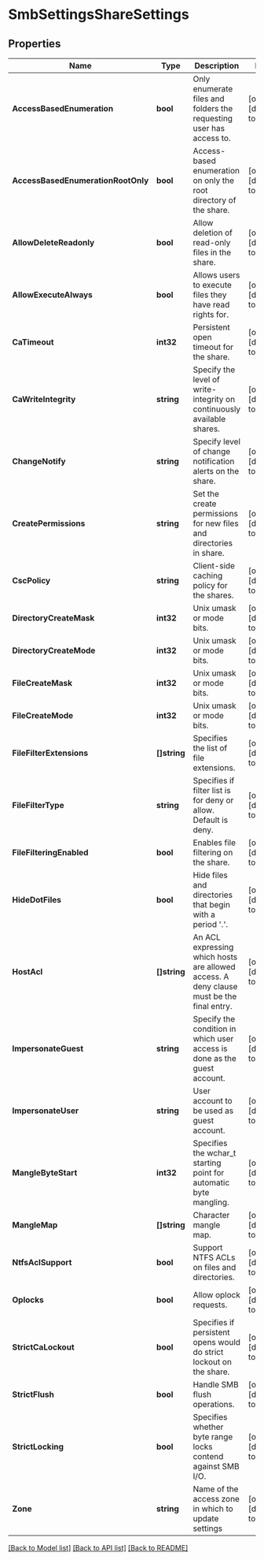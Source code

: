 # SmbSettingsShareSettings

## Properties
Name | Type | Description | Notes
------------ | ------------- | ------------- | -------------
**AccessBasedEnumeration** | **bool** | Only enumerate files and folders the requesting user has access to. | [optional] [default to null]
**AccessBasedEnumerationRootOnly** | **bool** | Access-based enumeration on only the root directory of the share. | [optional] [default to null]
**AllowDeleteReadonly** | **bool** | Allow deletion of read-only files in the share. | [optional] [default to null]
**AllowExecuteAlways** | **bool** | Allows users to execute files they have read rights for. | [optional] [default to null]
**CaTimeout** | **int32** | Persistent open timeout for the share. | [optional] [default to null]
**CaWriteIntegrity** | **string** | Specify the level of write-integrity on continuously available shares. | [optional] [default to null]
**ChangeNotify** | **string** | Specify level of change notification alerts on the share. | [optional] [default to null]
**CreatePermissions** | **string** | Set the create permissions for new files and directories in share. | [optional] [default to null]
**CscPolicy** | **string** | Client-side caching policy for the shares. | [optional] [default to null]
**DirectoryCreateMask** | **int32** | Unix umask or mode bits. | [optional] [default to null]
**DirectoryCreateMode** | **int32** | Unix umask or mode bits. | [optional] [default to null]
**FileCreateMask** | **int32** | Unix umask or mode bits. | [optional] [default to null]
**FileCreateMode** | **int32** | Unix umask or mode bits. | [optional] [default to null]
**FileFilterExtensions** | **[]string** | Specifies the list of file extensions. | [optional] [default to null]
**FileFilterType** | **string** | Specifies if filter list is for deny or allow. Default is deny. | [optional] [default to null]
**FileFilteringEnabled** | **bool** | Enables file filtering on the share. | [optional] [default to null]
**HideDotFiles** | **bool** | Hide files and directories that begin with a period &#39;.&#39;. | [optional] [default to null]
**HostAcl** | **[]string** | An ACL expressing which hosts are allowed access. A deny clause must be the final entry. | [optional] [default to null]
**ImpersonateGuest** | **string** | Specify the condition in which user access is done as the guest account. | [optional] [default to null]
**ImpersonateUser** | **string** | User account to be used as guest account. | [optional] [default to null]
**MangleByteStart** | **int32** | Specifies the wchar_t starting point for automatic byte mangling. | [optional] [default to null]
**MangleMap** | **[]string** | Character mangle map. | [optional] [default to null]
**NtfsAclSupport** | **bool** | Support NTFS ACLs on files and directories. | [optional] [default to null]
**Oplocks** | **bool** | Allow oplock requests. | [optional] [default to null]
**StrictCaLockout** | **bool** | Specifies if persistent opens would do strict lockout on the share. | [optional] [default to null]
**StrictFlush** | **bool** | Handle SMB flush operations. | [optional] [default to null]
**StrictLocking** | **bool** | Specifies whether byte range locks contend against SMB I/O. | [optional] [default to null]
**Zone** | **string** | Name of the access zone in which to update settings | [optional] [default to null]

[[Back to Model list]](../README.md#documentation-for-models) [[Back to API list]](../README.md#documentation-for-api-endpoints) [[Back to README]](../README.md)


